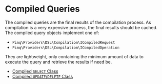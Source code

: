 Compiled Queries
================

The compiled queries are the final results of the compilation process.
As compilation is a very expensive process, the final results should
be cached. The compiled query objects implement one of:

 - `Pinq\Providers\DSL\Compilation\ICompiledRequest`
 - `Pinq\Providers\DSL\Compilation\ICompiledOperation`

They are lightweight, only containing the minimum amount of data to
execute the query and retrieve the results if need be.

 - [Compiled `SELECT` Class](Select.php)
 - [Compiled `UPDATE`/`DELETE` Class](UpdateOrDelete.php)